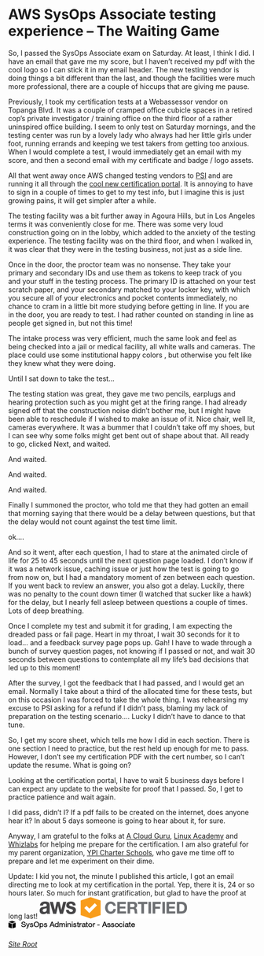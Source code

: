 AWS SysOps Associate testing experience – The Waiting Game
=============================

So, I passed the SysOps Associate exam on Saturday. At least, I think I did. I have an email that gave me my score, but I haven’t received my pdf with the cool logo so I can stick it in my email header. The new testing vendor is doing things a bit different than the last, and though the facilities were much more professional, there are a couple of hiccups that are giving me pause.

Previously, I took my certification tests at a Webassessor vendor on Topanga Blvd. It was a couple of cramped office cubicle spaces in a retired cop’s private investigator / training office on the third floor of a rather uninspired office building. I seem to only test on Saturday mornings, and the testing center was run by a lovely lady who always had her little girls under foot, running errands and keeping we test takers from getting too anxious. When I would complete a test, I would immediately get an email with my score, and then a second email with my certificate and badge / logo assets.

All that went away once AWS changed testing vendors to [PSI](https://aws.psiexams.com) and are running it all through the [cool new certification portal](https://www.certmetrics.com/amazon/). It is annoying to have to sign in a couple of times to get to my test info, but I imagine this is just growing pains, it will get simpler after a while.

The testing facility was a bit further away in Agoura Hills, but in Los Angeles terms it was conveniently close for me. There was some very loud construction going on in the lobby, which added to the anxiety of the testing experience. The testing facility was on the third floor, and when I walked in, it was clear that they were in the testing business, not just as a side line.

Once in the door, the proctor team was no nonsense. They take your primary and secondary IDs and use them as tokens to keep track of you and your stuff in the testing process. The primary ID is attached on your test scratch paper, and your secondary matched to your locker key, with which you secure all of your electronics and pocket contents immediately, no chance to cram in a little bit more studying before getting in line. If you are in the door, you are ready to test. I had rather counted on standing in line as people get signed in, but not this time!

The intake process was very efficient, much the same look and feel as being checked into a jail or medical facility, all white walls and cameras. The place could use some institutional happy colors , but otherwise you felt like they knew what they were doing.

Until I sat down to take the test…

The testing station was great, they gave me two pencils, earplugs and hearing protection such as you might get at the firing range. I had already signed off that the construction noise didn’t bother me, but I might have been able to reschedule if I wished to make an issue of it. Nice chair, well lit, cameras everywhere. It was a bummer that I couldn’t take off my shoes, but I can see why some folks might get bent out of shape about that. All ready to go, clicked Next, and waited.

And waited.

And waited.

And waited.

Finally I summoned the proctor, who told me that they had gotten an email that morning saying that there would be a delay between questions, but that the delay would not count against the test time limit.

ok….

And so it went, after each question, I had to stare at the animated circle of life for 25 to 45 seconds until the next question page loaded. I don’t know if it was a network issue, caching issue or just how the test is going to go from now on, but I had a mandatory moment of zen between each question. If you went back to review an answer, you also got a delay. Luckily, there was no penalty to the count down timer (I watched that sucker like a hawk) for the delay, but I nearly fell asleep between questions a couple of times. Lots of deep breathing.

Once I complete my test and submit it for grading, I am expecting the dreaded pass or fail page. Heart in my throat, I wait 30 seconds for it to load… and a feedback survey page pops up. Gah! I have to wade through a bunch of survey question pages, not knowing if I passed or not, and wait 30 seconds between questions to contemplate all my life’s bad decisions that led up to this moment!

After the survey, I got the feedback that I had passed, and I would get an email. Normally I take about a third of the allocated time for these tests, but on this occasion I was forced to take the whole thing. I was rehearsing my excuse to PSI asking for a refund if I didn’t pass, blaming my lack of preparation on the testing scenario…. Lucky I didn’t have to dance to that tune.

So, I get my score sheet, which tells me how I did in each section. There is one section I need to practice, but the rest held up enough for me to pass. However, I don’t see my certification PDF with the cert number, so I can’t update the resume. What is going on?

Looking at the certification portal, I have to wait 5 business days before I can expect any update to the website for proof that I passed. So, I get to practice patience and wait again.

I did pass, didn’t I? If a pdf fails to be created on the internet, does anyone hear it? In about 5 days someone is going to hear about it, for sure.

Anyway, I am grateful to the folks at [A Cloud Guru](https://acloud.guru/), [Linux Academy](https://linuxacademy.com/) and [Whizlabs](https://www.whizlabs.com/) for helping me prepare for the certification. I am also grateful for my parent organization, [YPI Charter Schools](http://ypics.org), who gave me time off to prepare and let me experiment on their dime.

Update: I kid you not, the minute I published this article, I got an email directing me to look at my certification in the portal. Yep, there it is, 24 or so hours later. So much for instant gratification, but glad to have the proof at long last!
![](AWS_Certified_Logo_SOA_588x300_Color-300x44.png)
![](AWS_Certified_Tag__SOA_294x230-Black.jpg)


###### [Site Root](https://linuxlsr.github.io/soops_site/)